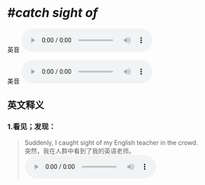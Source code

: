 # ***\#catch sight of*** 
英音
<audio src="./media/catch sight of1.aac" controls="controls"></audio>

美音
<audio src="./media/catch sight of2.aac" controls="controls"></audio>



  

英文释义
---
### 1.**看见；发现：**  

 > Suddenly, I caught sight of my English teacher in the crowd.  
 > 突然，我在人群中看到了我的英语老师。    
<audio src="./media/sight-10.aac" controls="controls"></audio>


